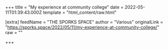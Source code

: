 
+++
title = "My experience at community college"
date = 2022-05-11T01:39:43.000Z
template = "html_content/raw.html"

[extra]
feedName = "THE SPORKS SPACE"
author = "Various"
originalLink = "https://sporks.space/2022/05/11/my-experience-at-community-college/"
raw = ""

+++

